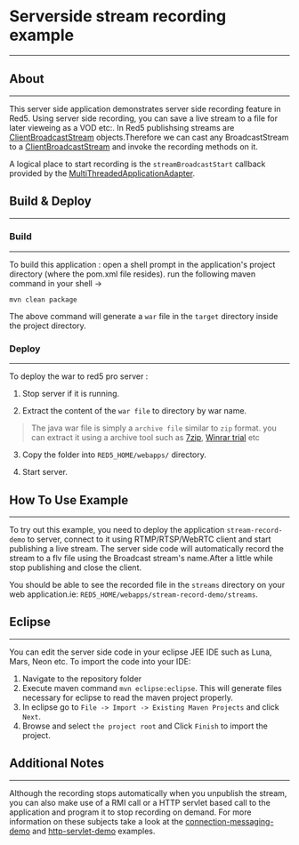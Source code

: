 # Serverside stream recording example
---


## About
---

This server side application demonstrates server side recording feature in Red5. Using server side recording, you can save a live stream to a file for later vieweing as a VOD etc:. In Red5 publishsing streams are [ClientBroadcastStream](http://red5.org/javadoc/red5-server-common/org/red5/server/stream/ClientBroadcastStream.html) objects.Therefore we can cast any BroadcastStream to a [ClientBroadcastStream](http://red5.org/javadoc/red5-server-common/org/red5/server/stream/ClientBroadcastStream.html) and invoke the recording methods on it.

A logical place to start recording is the `streamBroadcastStart` callback provided by the [MultiThreadedApplicationAdapter](http://red5.org/javadoc/red5-server/org/red5/server/adapter/MultiThreadedApplicationAdapter.html).


## Build & Deploy
---

### Build
---

To build this application : open a shell prompt in the application's project directory (where the pom.xml file resides). run the following maven command in your shell -> 

``` 
mvn clean package 

```

The above command will generate a `war` file in the `target` directory inside the project directory. 


### Deploy
---

To deploy the war to red5 pro server :

1. Stop server if it is running.

2. Extract the content of the `war file` to directory by war name. 

> The java war file is simply a `archive file` similar to `zip` format. you can extract it using a archive tool such as [7zip](#http://www.7-zip.org/), [Winrar trial](#http://www.rarlab.com/download.htm) etc

3. Copy the folder into `RED5_HOME/webapps/` directory.

4. Start server.



## How To Use Example
---

To try out this example, you need to deploy the application `stream-record-demo` to server, connect to it using RTMP/RTSP/WebRTC client and start publishing a live stream. The server side code will automatically record the stream to a flv file using the Broadcast stream's name.After a little while stop publishing and close the client.

You should be able to see the recorded file in the `streams` directory on your web application.ie: `RED5_HOME/webapps/stream-record-demo/streams`.



## Eclipse
---

You can edit the server side code in your eclipse JEE IDE such as Luna, Mars, Neon etc. To import the code into your IDE:

1. Navigate to the repository folder
2. Execute maven command `mvn eclipse:eclipse`. This will generate files necessary for eclipse to read the maven project properly.
3. In eclipse go to `File -> Import -> Existing Maven Projects` and click `Next`.
4. Browse and select `the project root` and Click `Finish` to import the project.



## Additional Notes
---


Although the recording stops automatically when you unpublish the stream, you can also make use of a RMI call or a HTTP servlet based call to the application and program it to stop recording on demand. For more information on these subjects take a look at the [connection-messaging-demo](https://github.com/rajdeeprath/red5-development-series/tree/master/code-examples/server-side/red5-connection-examples/connection-messaging-demo) and [http-servlet-demo](https://github.com/rajdeeprath/red5-development-series/tree/master/code-examples/server-side/red5-misc-examples/http-servlet-demo) examples.
